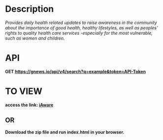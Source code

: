 # Description
*Provides daily health related updates to raise  awareness in the community about the importance of good health, healthy lifestyles, as well as peoples’ rights to quality health care services -especially for the most vulnerable, such as women and children.*

# API
**GET https://gnews.io/api/v4/search?q=example&token=API-Token**

# TO VIEW
**access the link: [iAware](https://anirudh09041.github.io/iAware/index.html)**
## OR
**Download the zip file and run index.html in your browser.**


